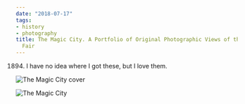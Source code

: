 ```yaml
---
date: "2018-07-17"
tags:
- history
- photography
title: The Magic City. A Portfolio of Original Photographic Views of the Great World's
  Fair
---
```


1894. I have no idea where I got these, but I love them. 

![The Magic City cover](/img/2018/2018-07-17_magic-city-cover.jpg)


![The Magic City](/img/2018/2018-07-17_magic-city.jpg)


